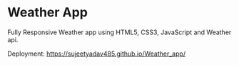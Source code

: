 # Weather App

Fully Responsive Weather app using HTML5, CSS3, JavaScript and Weather api.

Deployment: https://sujeetyadav485.github.io/Weather_app/
